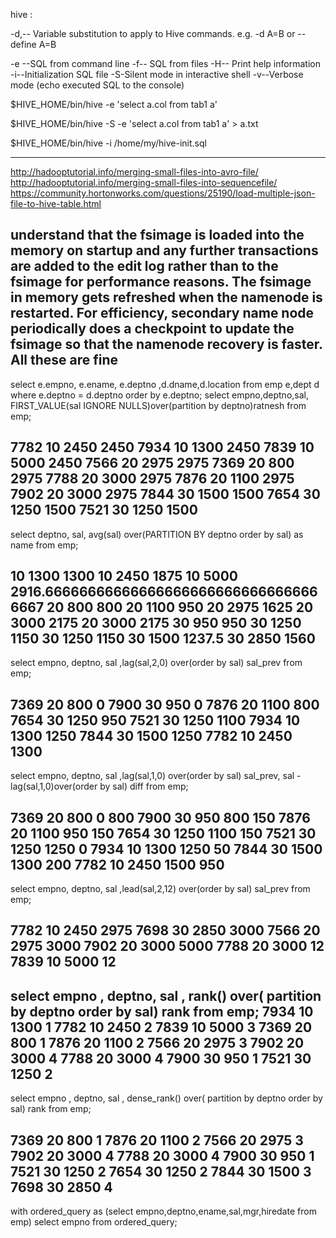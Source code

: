 hive :

-d,-- Variable substitution to apply to Hive
                                  commands. e.g. -d A=B or --define A=B

 -e --SQL from command line
 -f-- SQL from files
-H--   Print help information
 -i--Initialization SQL file
 -S-Silent mode in interactive shell
 -v--Verbose mode (echo executed SQL to the
                                  console)


$HIVE_HOME/bin/hive -e 'select a.col from tab1 a'

$HIVE_HOME/bin/hive -S -e 'select a.col from tab1 a' > a.txt


$HIVE_HOME/bin/hive -i /home/my/hive-init.sql

--------------------------------------------------------
http://hadooptutorial.info/merging-small-files-into-avro-file/
http://hadooptutorial.info/merging-small-files-into-sequencefile/
https://community.hortonworks.com/questions/25190/load-multiple-json-file-to-hive-table.html


understand that the fsimage is loaded into the memory on startup and any further transactions are added to the edit log rather than to the fsimage for performance reasons.
The fsimage in memory gets refreshed when the namenode is restarted. For efficiency, secondary name node periodically does a checkpoint to update the fsimage so that the namenode recovery is faster. All these are fine
----------------------------------------------------------------
select e.empno, e.ename, e.deptno ,d.dname,d.location from emp e,dept d where e.deptno = d.deptno order by e.deptno;
select empno,deptno,sal, FIRST_VALUE(sal IGNORE NULLS)over(partition by deptno)ratnesh from emp;

7782	10	2450	2450
7934	10	1300	2450
7839	10	5000	2450
7566	20	2975	2975
7369	20	800	2975
7788	20	3000	2975
7876	20	1100	2975
7902	20	3000	2975
7844	30	1500	1500
7654	30	1250	1500
7521	30	1250	1500
-----------------------------------------------------------------------------------------------
select deptno, sal, avg(sal) over(PARTITION BY deptno order by sal) as name from emp;

10	1300	1300
10	2450	1875
10	5000	2916.666666666666666666666666666666666667
20	800	800
20	1100	950
20	2975	1625
20	3000	2175
20	3000	2175
30	950	950
30	1250	1150
30	1250	1150
30	1500	1237.5
30	2850	1560
-------------------------------------------------------------------------------------------------
select empno, deptno, sal ,lag(sal,2,0) over(order by sal) sal_prev from emp; 

7369	20	800	0
7900	30	950	0
7876	20	1100	800
7654	30	1250	950
7521	30	1250	1100
7934	10	1300	1250
7844	30	1500	1250
7782	10	2450	1300
-------------------------------------------------------------------------------------------------
select empno, deptno, sal ,lag(sal,1,0) over(order by sal) sal_prev, sal -lag(sal,1,0)over(order by sal) diff from emp; 

7369	20	800	0	800
7900	30	950	800	150
7876	20	1100	950	150
7654	30	1250	1100	150
7521	30	1250	1250	0
7934	10	1300	1250	50
7844	30	1500	1300	200
7782	10	2450	1500	950
--------------------------------------------------------------------------------------------------
select empno, deptno, sal ,lead(sal,2,12) over(order by sal) sal_prev from emp; 

7782	10	2450	2975
7698	30	2850	3000
7566	20	2975	3000
7902	20	3000	5000
7788	20	3000	12
7839	10	5000	12
-----------------------------------------------------------------------
select empno , deptno, sal , rank() over( partition by deptno  order by sal) rank from emp;
7934	10	1300	1
7782	10	2450	2
7839	10	5000	3
7369	20	800	1
7876	20	1100	2
7566	20	2975	3
7902	20	3000	4
7788	20	3000	4
7900	30	950	1
7521	30	1250	2
----------------------------------------------------------------------------------------
select empno , deptno, sal , dense_rank() over( partition by deptno  order by sal) rank from emp;

7369	20	800	1
7876	20	1100	2
7566	20	2975	3
7902	20	3000	4
7788	20	3000	4
7900	30	950	1
7521	30	1250	2
7654	30	1250	2
7844	30	1500	3
7698	30	2850	4
-------------------------------------------------------------------------
with ordered_query as (select empno,deptno,ename,sal,mgr,hiredate from emp) select empno from ordered_query;


